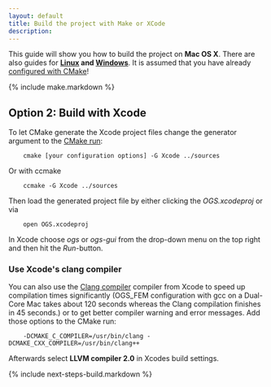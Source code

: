 ```yaml
---
layout: default
title: Build the project with Make or XCode
description:
---
```


<p class="intro">This guide will show you how to build the project on <strong>Mac OS X</strong>. There are also guides for <strong><a href="/linux-build">Linux</a> and <a href="/win-build">Windows</a></strong>.  It is assumed that you have already <a href="/configure-cmake-redirect">configured with CMake</a>!</p>

{% include make.markdown %}

## <span class="step">Option 2:</span> Build with Xcode ##

To let CMake generate the Xcode project files change the generator argument to the [CMake run][cmake]:

        cmake [your configuration options] -G Xcode ../sources

Or with ccmake

        ccmake -G Xcode ../sources

Then load the generated project file by either clicking the *OGS.xcodeproj* or via

        open OGS.xcodeproj

In Xcode choose *ogs* or *ogs-gui* from the drop-down menu on the top right and then hit the *Run*-button.

### Use Xcode's clang compiler ###

You can also use the [Clang compiler](http://clang.llvm.org/features.html) compiler from Xcode to speed up compilation times significantly (OGS_FEM configuration with gcc on a Dual-Core Mac takes about 120 seconds whereas the Clang compilation finishes in 45 seconds.) or to get better compiler warning and error messages. Add those options to the CMake run:

        -DCMAKE_C_COMPILER=/usr/bin/clang -DCMAKE_CXX_COMPILER=/usr/bin/clang++

Afterwards select **LLVM compiler 2.0** in Xcodes build settings.

[cmake]: /linux-configure-cmake

{% include next-steps-build.markdown %}
